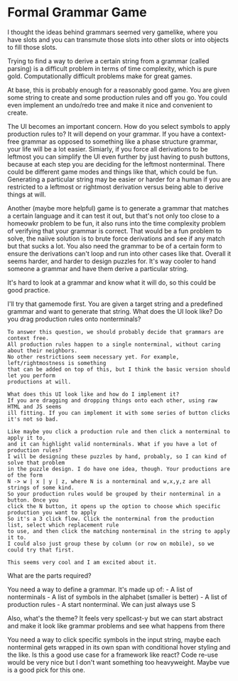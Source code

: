 # Formal Grammar Game

I thought the ideas behind grammars seemed very gamelike,
where you have slots and you can transmute those slots into other slots or
into objects to fill those slots. 

Trying to find a way to derive a certain string from a grammar (called parsing)
is a difficult problem in terms of time complexity, which is pure gold.
Computationally difficult problems make for great games.

At base, this is probably enough for a reasonably good game. You are given
some string to create and some production rules and off you go. You could even
implement an undo/redo tree and make it nice and convenient to create.

The UI becomes an important concern. How do you select symbols to apply production
rules to? It will depend on your grammar. If you have a context-free grammar
as opposed to something like a phase structure grammar, your life will be a lot easier.
Simiarly, if you force all derivations to be leftmost you can simplify the UI even further
by just having to push buttons, because at each step you are deciding for the leftmost
nonterminal. There could be different game modes and things like that, which could be fun.
Generating a particular string may be easier or harder for a human if you are restricted
to a leftmost or rightmost derivation versus being able to derive things at will.

Another (maybe more helpful) game is to generate a grammar that matches a certain language
and it can test it out, but that's not only too close to a homeowkr problem to be fun,
it also runs into the time complexity problem of verifying that your grammar is correct.
That would be a fun problem to solve, the naiive solution is to brute force derivations
and see if any match but that sucks a lot. You also need the grammar to be of a certain form
to ensure the derivations can't loop and run into other cases like that. Overall it seems
harder, and harder to design puzzles for. It's way cooler to hand someone a grammar
and have them derive a particular string.

It's hard to look at a grammar and know what it will do, so this could be good practice.

I'll try that gamemode first. You are given a target string and a predefined grammar and
want to generate that string. What does the UI look like? Do you drag production rules
onto nonterminals? 

    To answer this question, we should probably decide that grammars are context free.
    All production rules happen to a single nonterminal, without caring about their neighbors.
    No other restrictions seem necessary yet. For example, left/rightmostness is something
    that can be added on top of this, but I think the basic version should let you perform
    productions at will.

    What does this UI look like and how do I implement it?
    If you are dragging and dropping things onto each other, using raw HTML and JS seems
    ill fitting. If you can implement it with some series of button clicks it's not so bad.

    Like maybe you click a production rule and then click a nonterminal to apply it to,
    and it can highlight valid nonterminals. What if you have a lot of production rules?
    I will be designing these puzzles by hand, probably, so I can kind of solve that problem
    in the puzzle design. I do have one idea, though. Your productions are of the form
    N -> w | x | y | z, where N is a nonterminal and w,x,y,z are all strings of some kind.
    So your production rules would be grouped by their nonterminal in a button. Once you
    click the N button, it opens up the option to choose which specific production you want to apply
    So it's a 3 click flow. Click the nonterminal from the production list, select which replacement rule
    to use, and then click the matching nonterminal in the string to apply it to.
    I could also just group these by column (or row on mobile), so we could try that first.

    This seems very cool and I am excited about it.

What are the parts required?

You need a way to define a grammar.
    It's made up of:
    - A list of nonterminals
    - A list of symbols in the alphabet (smaller is better)
    - A list of production rules
    - A start nonterminal. We can just always use S

Also, what's the theme? It feels very spellcast-y but we can start abstract and make it look
like grammar problems and see what happens from there 

You need a way to click specific symbols in the input string, maybe each nonterminal
gets wrapped in its own span with conditional hover styling and the like.
    Is this a good use case for a framework like react? Code re-use would be very nice
    but I don't want something too heavyweight. Maybe vue is a good pick for this one.